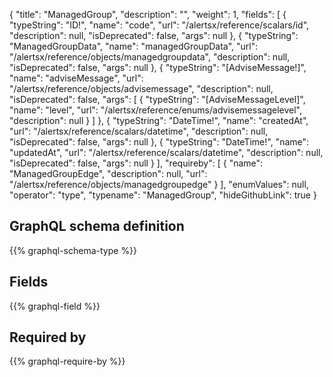 {
  "title": "ManagedGroup",
  "description": "",
  "weight": 1,
  "fields": [
    {
      "typeString": "ID!",
      "name": "code",
      "url": "/alertsx/reference/scalars/id",
      "description": null,
      "isDeprecated": false,
      "args": null
    },
    {
      "typeString": "ManagedGroupData",
      "name": "managedGroupData",
      "url": "/alertsx/reference/objects/managedgroupdata",
      "description": null,
      "isDeprecated": false,
      "args": null
    },
    {
      "typeString": "[AdviseMessage!]",
      "name": "adviseMessage",
      "url": "/alertsx/reference/objects/advisemessage",
      "description": null,
      "isDeprecated": false,
      "args": [
        {
          "typeString": "[AdviseMessageLevel]",
          "name": "level",
          "url": "/alertsx/reference/enums/advisemessagelevel",
          "description": null
        }
      ]
    },
    {
      "typeString": "DateTime!",
      "name": "createdAt",
      "url": "/alertsx/reference/scalars/datetime",
      "description": null,
      "isDeprecated": false,
      "args": null
    },
    {
      "typeString": "DateTime!",
      "name": "updatedAt",
      "url": "/alertsx/reference/scalars/datetime",
      "description": null,
      "isDeprecated": false,
      "args": null
    }
  ],
  "requireby": [
    {
      "name": "ManagedGroupEdge",
      "description": null,
      "url": "/alertsx/reference/objects/managedgroupedge"
    }
  ],
  "enumValues": null,
  "operator": "type",
  "typename": "ManagedGroup",
  "hideGithubLink": true
}
## GraphQL schema definition

{{% graphql-schema-type %}}

## Fields

{{% graphql-field %}}

## Required by

{{% graphql-require-by %}}
